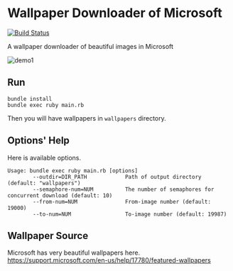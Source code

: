 # Wallpaper Downloader of Microsoft
[![Build Status](https://travis-ci.org/nwtgck/microsoft-wallpaper-downloader-ruby.svg?branch=master)](https://travis-ci.org/nwtgck/microsoft-wallpaper-downloader-ruby)

A wallpaper downloader of beautiful images in Microsoft

![demo1](demo_images/demo1.gif)

## Run

```
bundle install
bundle exec ruby main.rb 
```

Then you will have wallpapers in `wallpapers` directory.

## Options' Help

Here is available options.

```
Usage: bundle exec ruby main.rb [options]
        --outdir=DIR_PATH            Path of output directory (default: "wallpapers")
        --semaphore-num=NUM          The number of semaphores for concurrent download (default: 10)
        --from-num=NUM               From-image number (default: 19000)
        --to-num=NUM                 To-image number (default: 19987)
```

## Wallpaper Source

Microsoft has very beautiful wallpapers here.  
<https://support.microsoft.com/en-us/help/17780/featured-wallpapers>
